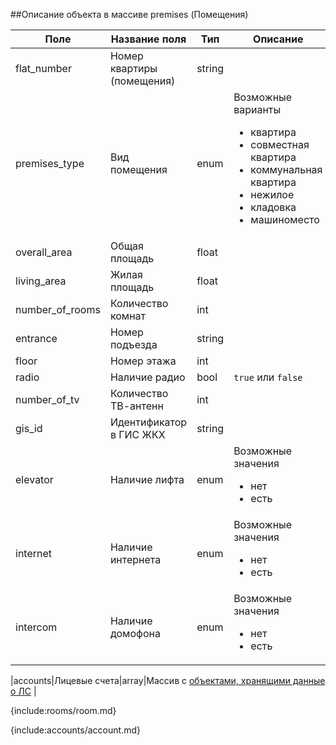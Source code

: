 ##Описание объекта в массиве premises (Помещения)

|Поле|Название поля|Тип|Описание|
|---|---|---|---|
|flat_number|Номер квартиры (помещения)|string||
|premises_type|Вид помещения|enum|Возможные варианты<ul><li>квартира</li><li>совместная квартира</li><li>коммунальная квартира</li><li>нежилое</li><li>кладовка</li><li>машиноместо</li></ul>|
|overall_area|Общая площадь|float||
|living_area|Жилая площадь|float||
|number_of_rooms|Количество комнат|int||
|entrance|Номер подъезда|string||
|floor|Номер этажа|int||
|radio|Наличие радио|bool|`true` или `false`|
|number_of_tv|Количество ТВ-антенн|int||
|gis_id|Идентификатор в ГИС ЖКХ|string||
|elevator|Наличие лифта|enum|Возможные значения <ul><li>нет</li><li>есть</li>|
|internet|Наличие интернета|enum|Возможные значения <ul><li>нет</li><li>есть</li>|
|intercom|Наличие домофона|enum|Возможные значения <ul><li>нет</li><li>есть</li>|

|accounts|Лицевые счета|array|Массив с [объектами, хранящими данные о ЛС](#array-accounts-object) |


{include:rooms/room.md}

{include:accounts/account.md}